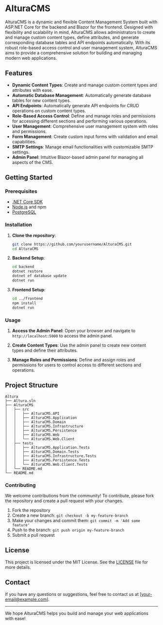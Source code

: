 
# AlturaCMS

AlturaCMS is a dynamic and flexible Content Management System built with ASP.NET Core for the backend and Blazor for the frontend. Designed with flexibility and scalability in mind, AlturaCMS allows administrators to create and manage custom content types, define attributes, and generate corresponding database tables and API endpoints automatically. With its robust role-based access control and user management system, AlturaCMS aims to provide a comprehensive solution for building and managing modern web applications.

## Features

- **Dynamic Content Types**: Create and manage custom content types and attributes with ease.
- **Automatic Database Management**: Automatically generate database tables for new content types.
- **API Endpoints**: Automatically generate API endpoints for CRUD operations on custom content types.
- **Role-Based Access Control**: Define and manage roles and permissions for accessing different sections and performing various operations.
- **User Management**: Comprehensive user management system with roles and permissions.
- **Form Management**: Create custom input forms with validation and email capabilities.
- **SMTP Settings**: Manage email functionalities with customizable SMTP settings.
- **Admin Panel**: Intuitive Blazor-based admin panel for managing all aspects of the CMS.

## Getting Started

### Prerequisites

- [.NET Core SDK](https://dotnet.microsoft.com/download)
- [Node.js](https://nodejs.org/) and npm
- [PostgreSQL](https://www.postgresql.org/)

### Installation

1. **Clone the repository**:
   ```sh
   git clone https://github.com/yourusername/AlturaCMS.git
   cd AlturaCMS
   ```

2. **Backend Setup**:
   ```sh
   cd backend
   dotnet restore
   dotnet ef database update
   dotnet run
   ```

3. **Frontend Setup**:
   ```sh
   cd ../frontend
   npm install
   dotnet run
   ```

### Usage

1. **Access the Admin Panel**:
   Open your browser and navigate to `http://localhost:5000` to access the admin panel.

2. **Create Content Types**:
   Use the admin panel to create new content types and define their attributes.

3. **Manage Roles and Permissions**:
   Define and assign roles and permissions for users to control access to different sections and operations.

## Project Structure

```plaintext
Altura
├── Altura.sln
├── AlturaCMS
│   ├── src
│   │   ├── AlturaCMS.API
│   │   ├── AlturaCMS.Application
│   │   ├── AlturaCMS.Domain
│   │   ├── AlturaCMS.Infrastructure
│   │   ├── AlturaCMS.Persistence
│   │   ├── AlturaCMS.Web
│   │   └── AlturaCMS.Web.Client
│   ├── tests
│   │   ├── AlturaCMS.Application.Tests
│   │   ├── AlturaCMS.Domain.Tests
│   │   ├── AlturaCMS.Infrastructure.Tests
│   │   ├── AlturaCMS.Persistence.Tests
│   │   └── AlturaCMS.Web.Client.Tests
│   └── README.md
└── README.md
```

### Contributing

We welcome contributions from the community! To contribute, please fork the repository and create a pull request with your changes.

1. Fork the repository
2. Create a new branch: `git checkout -b my-feature-branch`
3. Make your changes and commit them: `git commit -m 'Add some feature'`
4. Push to the branch: `git push origin my-feature-branch`
5. Submit a pull request

## License

This project is licensed under the MIT License. See the [LICENSE](LICENSE) file for more details.

## Contact

If you have any questions or suggestions, feel free to contact us at [your-email@example.com].

---

We hope AlturaCMS helps you build and manage your web applications with ease!

